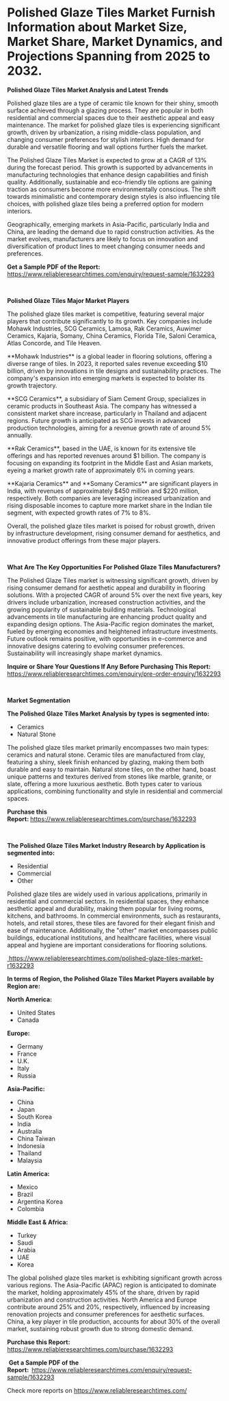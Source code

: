 <p><h1>Polished Glaze Tiles Market Furnish Information about Market Size, Market Share, Market Dynamics, and Projections Spanning from 2025 to 2032.</h1></p><p><strong>Polished Glaze Tiles Market Analysis and Latest Trends</strong></p>
<p><p>Polished glaze tiles are a type of ceramic tile known for their shiny, smooth surface achieved through a glazing process. They are popular in both residential and commercial spaces due to their aesthetic appeal and easy maintenance. The market for polished glaze tiles is experiencing significant growth, driven by urbanization, a rising middle-class population, and changing consumer preferences for stylish interiors. High demand for durable and versatile flooring and wall options further fuels the market.</p><p>The Polished Glaze Tiles Market is expected to grow at a CAGR of 13% during the forecast period. This growth is supported by advancements in manufacturing technologies that enhance design capabilities and finish quality. Additionally, sustainable and eco-friendly tile options are gaining traction as consumers become more environmentally conscious. The shift towards minimalistic and contemporary design styles is also influencing tile choices, with polished glaze tiles being a preferred option for modern interiors.</p><p>Geographically, emerging markets in Asia-Pacific, particularly India and China, are leading the demand due to rapid construction activities. As the market evolves, manufacturers are likely to focus on innovation and diversification of product lines to meet changing consumer needs and preferences.</p></p>
<p><strong>Get a Sample PDF of the Report:&nbsp;</strong> <a href="https://www.reliableresearchtimes.com/enquiry/request-sample/1632293?utm_campaign=2937&utm_medium=2&utm_source=Github&utm_content=ia&utm_term=29032025&utm_id=polished-glaze-tiles">https://www.reliableresearchtimes.com/enquiry/request-sample/1632293</a></p>
<p>&nbsp;</p>
<p><strong>Polished Glaze Tiles Major Market Players</strong></p>
<p><p>The polished glaze tiles market is competitive, featuring several major players that contribute significantly to its growth. Key companies include Mohawk Industries, SCG Ceramics, Lamosa, Rak Ceramics, Auwimer Ceramics, Kajaria, Somany, China Ceramics, Florida Tile, Saloni Ceramica, Atlas Concorde, and Tile Heaven.</p><p>**Mohawk Industries** is a global leader in flooring solutions, offering a diverse range of tiles. In 2023, it reported sales revenue exceeding $10 billion, driven by innovations in tile designs and sustainability practices. The company's expansion into emerging markets is expected to bolster its growth trajectory.</p><p>**SCG Ceramics**, a subsidiary of Siam Cement Group, specializes in ceramic products in Southeast Asia. The company has witnessed a consistent market share increase, particularly in Thailand and adjacent regions. Future growth is anticipated as SCG invests in advanced production technologies, aiming for a revenue growth rate of around 5% annually.</p><p>**Rak Ceramics**, based in the UAE, is known for its extensive tile offerings and has reported revenues around $1 billion. The company is focusing on expanding its footprint in the Middle East and Asian markets, eyeing a market growth rate of approximately 6% in coming years.</p><p>**Kajaria Ceramics** and **Somany Ceramics** are significant players in India, with revenues of approximately $450 million and $220 million, respectively. Both companies are leveraging increased urbanization and rising disposable incomes to capture more market share in the Indian tile segment, with expected growth rates of 7% to 8%.</p><p>Overall, the polished glaze tiles market is poised for robust growth, driven by infrastructure development, rising consumer demand for aesthetics, and innovative product offerings from these major players.</p></p>
<p>&nbsp;</p>
<p><strong>What Are The Key Opportunities For Polished Glaze Tiles Manufacturers?</strong></p>
<p><p>The Polished Glaze Tiles market is witnessing significant growth, driven by rising consumer demand for aesthetic appeal and durability in flooring solutions. With a projected CAGR of around 5% over the next five years, key drivers include urbanization, increased construction activities, and the growing popularity of sustainable building materials. Technological advancements in tile manufacturing are enhancing product quality and expanding design options. The Asia-Pacific region dominates the market, fueled by emerging economies and heightened infrastructure investments. Future outlook remains positive, with opportunities in e-commerce and innovative designs catering to evolving consumer preferences. Sustainability will increasingly shape market dynamics.</p></p>
<p><strong>Inquire or Share Your Questions If Any Before Purchasing This Report:</strong> <a href="https://www.reliableresearchtimes.com/enquiry/pre-order-enquiry/1632293?utm_campaign=2937&utm_medium=2&utm_source=Github&utm_content=ia&utm_term=29032025&utm_id=polished-glaze-tiles">https://www.reliableresearchtimes.com/enquiry/pre-order-enquiry/1632293</a></p>
<p>&nbsp;</p>
<p><strong>Market Segmentation</strong></p>
<p><strong>The Polished Glaze Tiles Market Analysis by types is segmented into:</strong></p>
<p><ul><li>Ceramics</li><li>Natural Stone</li></ul></p>
<p><p>The polished glaze tiles market primarily encompasses two main types: ceramics and natural stone. Ceramic tiles are manufactured from clay, featuring a shiny, sleek finish enhanced by glazing, making them both durable and easy to maintain. Natural stone tiles, on the other hand, boast unique patterns and textures derived from stones like marble, granite, or slate, offering a more luxurious aesthetic. Both types cater to various applications, combining functionality and style in residential and commercial spaces.</p></p>
<p><strong>Purchase this Report:&nbsp;</strong><a href="https://www.reliableresearchtimes.com/purchase/1632293?utm_campaign=2937&utm_medium=2&utm_source=Github&utm_content=ia&utm_term=29032025&utm_id=polished-glaze-tiles">https://www.reliableresearchtimes.com/purchase/1632293</a></p>
<p>&nbsp;</p>
<p><strong>The Polished Glaze Tiles Market Industry Research by Application is segmented into:</strong></p>
<p><ul><li>Residential</li><li>Commercial</li><li>Other</li></ul></p>
<p><p>Polished glaze tiles are widely used in various applications, primarily in residential and commercial sectors. In residential spaces, they enhance aesthetic appeal and durability, making them popular for living rooms, kitchens, and bathrooms. In commercial environments, such as restaurants, hotels, and retail stores, these tiles are favored for their elegant finish and ease of maintenance. Additionally, the "other" market encompasses public buildings, educational institutions, and healthcare facilities, where visual appeal and hygiene are important considerations for flooring solutions.</p></p>
<p><a href="https://www.reliableresearchtimes.com/polished-glaze-tiles-market-r1632293?utm_campaign=2937&utm_medium=2&utm_source=Github&utm_content=ia&utm_term=29032025&utm_id=polished-glaze-tiles">&nbsp;https://www.reliableresearchtimes.com/polished-glaze-tiles-market-r1632293</a></p>
<p><strong>In terms of Region, the Polished Glaze Tiles Market Players available by Region are:</strong></p>
<p>
    <p> <strong> North America: </strong>
        <ul>
            <li>United States</li>
            <li>Canada</li>
        </ul>
        </p> 
    <p> <strong> Europe: </strong>
        <ul>
            <li>Germany</li>
            <li>France</li>
            <li>U.K.</li>
            <li>Italy</li>
            <li>Russia</li>
        </ul>
        </p> 
    <p> <strong> Asia-Pacific: </strong>
        <ul>
            <li>China</li>
            <li>Japan</li>
            <li>South Korea</li>
            <li>India</li>
            <li>Australia</li>
            <li>China Taiwan</li>
            <li>Indonesia</li>
            <li>Thailand</li>
            <li>Malaysia</li>
        </ul>
        </p> 
    <p> <strong> Latin America: </strong>
        <ul>
            <li>Mexico</li>
            <li>Brazil</li>
            <li>Argentina Korea</li>
            <li>Colombia</li>
        </ul>
        </p> 
    <p> <strong> Middle East & Africa: </strong>
        <ul>
            <li>Turkey</li>
            <li>Saudi</li>
            <li>Arabia</li>
            <li>UAE</li>
            <li>Korea</li>
        </ul>
    </p>
    </p>
<p><p>The global polished glaze tiles market is exhibiting significant growth across various regions. The Asia-Pacific (APAC) region is anticipated to dominate the market, holding approximately 45% of the share, driven by rapid urbanization and construction activities. North America and Europe contribute around 25% and 20%, respectively, influenced by increasing renovation projects and consumer preferences for aesthetic surfaces. China, a key player in tile production, accounts for about 30% of the overall market, sustaining robust growth due to strong domestic demand.</p></p>
<p><strong>Purchase this Report: </strong><a href="https://www.reliableresearchtimes.com/purchase/1632293?utm_campaign=2937&utm_medium=2&utm_source=Github&utm_content=ia&utm_term=29032025&utm_id=polished-glaze-tiles">https://www.reliableresearchtimes.com/purchase/1632293</a></p>
<p>&nbsp;<strong>Get a Sample PDF of the Report:&nbsp;&nbsp;</strong><a href="https://www.reliableresearchtimes.com/enquiry/request-sample/1632293?utm_campaign=2937&utm_medium=2&utm_source=Github&utm_content=ia&utm_term=29032025&utm_id=polished-glaze-tiles">https://www.reliableresearchtimes.com/enquiry/request-sample/1632293</a></p>
<p><strong></strong></p>
<p>Check more reports on <a href="https://www.reliableresearchtimes.com/?utm_campaign=2937&utm_medium=2&utm_source=Github&utm_content=ia&utm_term=29032025&utm_id=polished-glaze-tiles">https://www.reliableresearchtimes.com/</a></p>